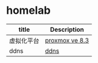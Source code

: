 # homelab
| title      | Description |
| ----------- | ----------- |
| 虚拟化平台| [proxmox ve 8.3](https://www.proxmox.com/en/)     |
| ddns | [ddns](https://github.com/kingschan1204/my-ddns)  |

